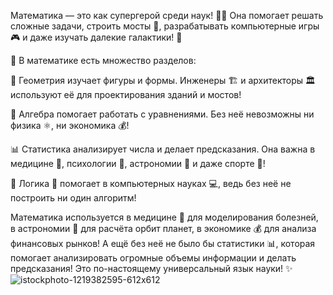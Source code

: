 Математика — это как супергерой среди наук! 🦸‍♂️ Она помогает решать сложные задачи, строить мосты 🌉, разрабатывать компьютерные игры 🎮 и даже изучать далекие галактики! 🌌

📏 В математике есть множество разделов:

📐 Геометрия изучает фигуры и формы. Инженеры 🏗️ и архитекторы 🏛️ используют её для проектирования зданий и мостов!

🔢 Алгебра помогает работать с уравнениями. Без неё невозможны ни физика ⚛️, ни экономика 💰!

📊 Статистика анализирует числа и делает предсказания. Она важна в медицине 🏥, психологии 🧠, астрономии 🔭 и даже спорте 🏀!

🔣 Логика 🧠 помогает в компьютерных науках 💻, ведь без неё не построить ни один алгоритм!

Математика используется в медицине 🏥 для моделирования болезней, в астрономии 🌌 для расчёта орбит планет, в экономике 💰 для анализа финансовых рынков! А ещё без неё не было бы статистики 📊, которая помогает анализировать огромные объемы информации и делать предсказания! Это по-настоящему универсальный язык науки! ✨
![istockphoto-1219382595-612x612](https://github.com/user-attachments/assets/191ecd9b-bc62-49c5-83dc-a90ac348e4c7)
